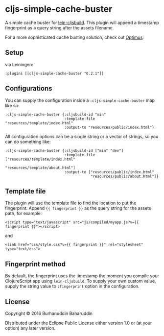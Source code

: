 # cljs-simple-cache-buster

A simple cache buster for [lein-cljsbuild](https://github.com/emezeske/lein-cljsbuild). This plugin will append a timestamp fingerprint as a query string after the assets filename.

For a more sophisticated cache busting solution, check out [Optimus](https://github.com/magnars/optimus).

## Setup

via Leiningen:

    :plugins [[cljs-simple-cache-buster "0.2.1"]]

## Configurations

You can supply the configuration inside a `:cljs-simple-cache-buster` map like so:

```
:cljs-simple-cache-buster {:cljsbuild-id "min"
                           :template-file "resources/template/index.html"
                           :output-to "resources/public/index.html"}
```

All configuration options can be a single string or a vector of strings, so you can do something like:

```
:cljs-simple-cache-buster {:cljsbuild-id ["min" "dev"]
                           :template-file ["resources/template/index.html"
                                           "resources/template/about.html"]
                           :output-to ["resources/public/index.html"
                                       "resources/public/about.html"]}
```

## Template file

The plugin will use the template file to find the location to put the fingerprint. Append `{{ fingerprint }}` as the query string for the assets path, for example:

    <script type="text/javascript" src="js/compiled/myapp.js?v={{ fingerprint }}"></script>

and

    <link href="css/style.css?v={{ fingerprint }}" rel="stylesheet" type="text/css">

## Fingerprint method

By default, the fingerprint uses the timestamp the moment you compile your ClojureScript app using `lein-cljsbuild`. To supply your own custom value, supply the string value to `:fingerprint` option in the configuration.

## License

Copyright © 2016 Burhanuddin Baharuddin

Distributed under the Eclipse Public License either version 1.0 or (at
your option) any later version.
